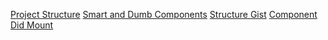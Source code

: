 [Project Structure](https://daveceddia.com/react-project-structure/)
[Smart and Dumb Components](https://medium.com/@dan_abramov/smart-and-dumb-components-7ca2f9a7c7d0)
[Structure Gist](https://gist.github.com/chantastic/fc9e3853464dffdb1e3c)
[Component Did Mount](https://reactjs.org/docs/react-component.html#componentdidmount)
